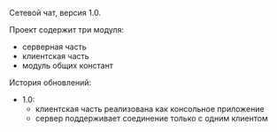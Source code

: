 Сетевой чат, версия 1.0.

Проект содержит три модуля:
- серверная часть
- клиентская часть
- модуль общих констант

История обновлений:

- 1.0:
    - клиентская часть реализована как консольное приложение
    - сервер поддерживает соединение только с одним клиентом